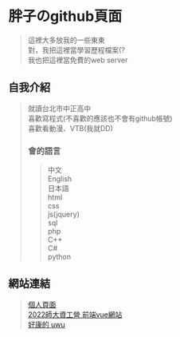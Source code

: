 # 胖子のgithub頁面
> 這裡大多放我的一些東東 <br>
> 對，我把這裡當學習歷程檔案(?  <br>
> 我也把這裡當免費的web server <br>
## 自我介紹
> 就讀台北市中正高中 <br>
> 喜歡寫程式(不喜歡的應該也不會有github帳號) <br>
> 喜歡看動漫、VTB(我就DD) <br>
> ### 會的語言 <br>
>> 中文  <br> English  <br> 日本語 <br> html <br> css <br> js(jquery) <br> sql <br> php <br> C++ <br> C# <br> python
## 網站連結
> [個人頁面](http://chiu20060726.tk/) <br>
> [2022師大資工營 前端vue網站](https://chiu20060726.github.io/NTNU-CSIE-2022/)<br>
> [好康的 uwu](https://youtu.be/dQw4w9WgXcQ)
